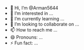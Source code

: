 - 👋 Hi, I’m @Arman5644
- 👀 I’m interested in ...
- 🌱 I’m currently learning ...
- 💞️ I’m looking to collaborate on ...
- 📫 How to reach me ...
- 😄 Pronouns: ...
- ⚡ Fun fact: ...

<!---
Arman5644/Arman5644 is a ✨ special ✨ repository because its `README.md` (this file) appears on your GitHub profile.
You can click the Preview link to take a look at your changes.

--->
